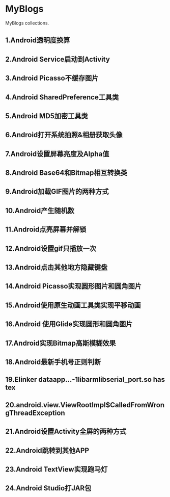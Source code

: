 # MyBlogs
MyBlogs collections.

## 1.Android透明度换算

## 2.Android Service启动到Activity

## 3.Android Picasso不缓存图片

## 4.Android SharedPreference工具类

## 5.Android MD5加密工具类

## 6.Android打开系统拍照&相册获取头像

## 7.Android设置屏幕亮度及Alpha值

## 8.Android Base64和Bitmap相互转换类

## 9.Android加载GIF图片的两种方式

## 10.Android产生随机数

## 11.Android点亮屏幕并解锁

## 12.Android设置gif只播放一次

## 13.Android点击其他地方隐藏键盘

## 14.Android Picasso实现圆形图片和圆角图片

## 15.Android使用原生动画工具类实现平移动画

## 16.Android 使用Glide实现圆形和圆角图片

## 17.Android实现Bitmap高斯模糊效果

## 18.Android最新手机号正则判断

## 19.Elinker dataapp...-1libarmlibserial_port.so has tex

## 20.android.view.ViewRootImpl$CalledFromWrongThreadException

## 21.Android设置Activity全屏的两种方式

## 22.Android跳转到其他APP

## 23.Android TextView实现跑马灯

## 24.Android Studio打JAR包